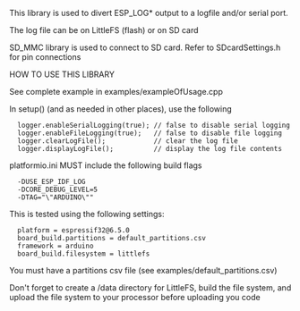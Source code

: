 This library is used to divert ESP_LOG* output to a logfile and/or serial port.

The log file can be on LittleFS (flash) or on SD card

   SD_MMC library is used to connect to SD card.
    Refer to SDcardSettings.h for pin connections 

HOW TO USE THIS LIBRARY

 See complete example in examples/exampleOfUsage.cpp

 In setup() (and as needed in other places), use the following
 
      logger.enableSerialLogging(true); // false to disable serial logging
      logger.enableFileLogging(true);   // false to disable file logging
      logger.clearLogFile();            // clear the log file
      logger.displayLogFile();          // display the log file contents

  platformio.ini MUST include the following build flags

      -DUSE_ESP_IDF_LOG
      -DCORE_DEBUG_LEVEL=5
      -DTAG="\"ARDUINO\""

  This is tested using the following settings:
 
      platform = espressif32@6.5.0
      board_build.partitions = default_partitions.csv
      framework = arduino
      board_build.filesystem = littlefs

   You must have a partitions csv file (see examples/default_partitions.csv)
   
   Don't forget to create a /data directory for LittleFS,
      build the file system, and upload the file system to your processor
      before uploading you code
